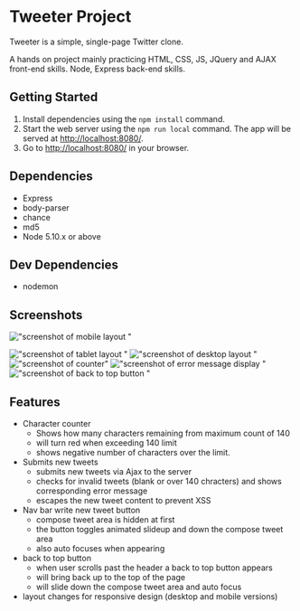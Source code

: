 # Tweeter Project

Tweeter is a simple, single-page Twitter clone.

A hands on project mainly practicing HTML, CSS, JS, JQuery and AJAX front-end skills. Node, Express back-end skills.

## Getting Started

1. Install dependencies using the `npm install` command.
2. Start the web server using the `npm run local` command. The app will be served at <http://localhost:8080/>.
3. Go to <http://localhost:8080/> in your browser.

## Dependencies

- Express
- body-parser
- chance
- md5
- Node 5.10.x or above

## Dev Dependencies
- nodemon

## Screenshots
!["screenshot of mobile layout "](https://github.com/eyoa/tweeter/blob/master/public/images/mobileLayout.png?raw=true)

!["screenshot of tablet layout "](https://github.com/eyoa/tweeter/blob/master/public/images/smallerLayout.png?raw=true)
!["screenshot of desktop layout "](https://github.com/eyoa/tweeter/blob/master/public/images/desktopLayout.png?raw=true)
!["screenshot of counter"](https://github.com/eyoa/tweeter/blob/master/public/images/counter.png?raw=true)
!["screenshot of error message display "](https://github.com/eyoa/tweeter/blob/master/public/images/errorMsg.png?raw=true)
!["screenshot of back to top button "](https://github.com/eyoa/tweeter/blob/master/public/images/backToTop.png?raw=true)



## Features
- Character counter
  - Shows how many characters remaining from maximum count of 140
  - will turn red when exceeding 140 limit
  - shows negative number of characters over the limit. 
- Submits new tweets 
  - submits new tweets via Ajax to the server 
  - checks for invalid tweets (blank or over 140 chracters) and shows corresponding error message
  - escapes the new tweet content to prevent XSS
- Nav bar write new tweet button
  - compose tweet area is hidden at first
  - the button toggles animated slideup and down the compose tweet area
  - also auto focuses when appearing
- back to top button
  - when user scrolls past the header a back to top button appears
  - will bring back up to the top of the page
  - will slide down the compose tweet area and auto focus 
- layout changes for responsive design (desktop and mobile versions) 